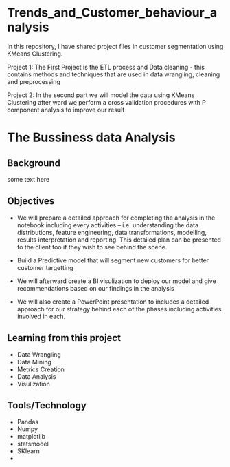 # Trends_and_Customer_behaviour_analysis
In this repository, I have shared project files in customer segmentation using KMeans Clustering.

Project 1: The First Project is the ETL process and Data cleaning - this contains methods and techniques that are used in data wrangling, cleaning and preprocessing

Project 2: In the second part we will model the data using KMeans Clustering after ward we perform a cross validation procedures with P component analysis to improve our result   

# The Bussiness data Analysis
## Background
some text here

## Objectives
- We will prepare a detailed approach for completing the analysis in the notebook including every activities – i.e. understanding the data distributions, feature engineering, data transformations, modelling, results interpretation and reporting. This detailed plan can be presented to the client too if they wish to see behind the scene. 

- Build a Predictive model that will segment new customers for better customer targetting 

- We will afterward create a BI visulization to deploy our model and give recommendations based on our findings in the analysis 

- We will also create a PowerPoint presentation to includes a detailed approach for our strategy behind each of the phases including activities involved in each.

## Learning from this project 
- Data Wrangling
- Data Mining 
- Metrics Creation 
- Data Analysis 
- Visulization

## Tools/Technology
- Pandas
- Numpy 
- matplotlib
- statsmodel
- SKlearn
- 
